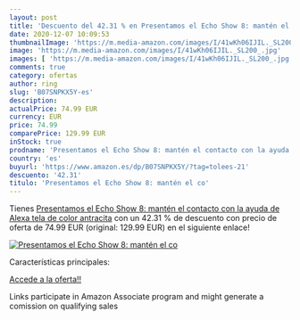 ```yaml
---
layout: post
title: 'Descuento del 42.31 % en Presentamos el Echo Show 8: mantén el co'
date: 2020-12-07 10:09:53
thumbnailImage: 'https://m.media-amazon.com/images/I/41wKh06IJIL._SL200_.jpg'
image: 'https://m.media-amazon.com/images/I/41wKh06IJIL._SL200_.jpg'
images: [ 'https://m.media-amazon.com/images/I/41wKh06IJIL._SL200_.jpg' ]
comments: true
category: ofertas
author: ring
slug: 'B07SNPKX5Y-es'
description:
actualPrice: 74.99 EUR
currency: EUR
price: 74.99
comparePrice: 129.99 EUR
inStock: true
prodname: 'Presentamos el Echo Show 8: mantén el contacto con la ayuda de Alexa  tela de color antracita'
country: 'es'
buyurl: 'https://www.amazon.es/dp/B07SNPKX5Y/?tag=tolees-21'
descuento: '42.31'
titulo: 'Presentamos el Echo Show 8: mantén el co'
---
```


Tienes [Presentamos el Echo Show 8: mantén el contacto con la ayuda de Alexa  tela de color antracita](https://www.amazon.es/dp/B07SNPKX5Y/?tag=tolees-21) con un 42.31 % de descuento con precio de oferta de 74.99 EUR (original: 129.99 EUR) en el siguiente enlace!

[![Presentamos el Echo Show 8: mantén el co](https://m.media-amazon.com/images/I/41wKh06IJIL._SL200_.jpg)](https://www.amazon.es/dp/B07SNPKX5Y/?tag=tolees-21)

Características principales:


[Accede a la oferta!!](https://www.amazon.es/dp/B07SNPKX5Y/?tag=tolees-21)

Links participate in Amazon Associate program and might generate a comission on qualifying sales


